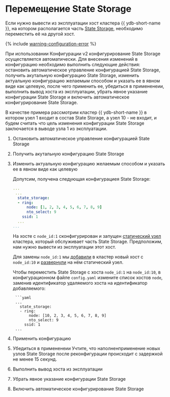 # Перемещение State Storage

Если нужно вывести из эксплуатации хост кластера {{ ydb-short-name }}, на котором располагается часть [State Storage](../../../devops/configuration-management/configuration-v1/config-settings.md#domains-state), необходимо переместить её на другой хост.

{% include [warning-configuration-error](_includes/warning-configuration-error.md) %}

При использовании Конфигурации v2 конфигурирование State Storage осуществляется автоматически. Для внесения изменений в конфигурацию необходимо выполнить следующие действия: остановить автоматическое управление конфигурацией State Storage, получить акутальную конфигурацию State Storage, изменить актуальную конфигурацию желаемым способом и указать ее в явном виде как целевую, после чего применить ее, убедиться в примененеии, выполнить вывод хоста из эксплуатации, убрать явное указание конфигурации State Storage и включить автоматическое конфигурирование State Storage. 

В качестве примера рассмотрим кластер {{ ydb-short-name }} в котором узел 1 входит в состав State Storage, а узел 10 - не входит, и будем считать что цель изменения конфигурации State Storage заключается в выводе узла 1 из эксплуатации.


1. Остановить автоматическое управление конфигурацией State Storage
1. Получить акутальную конфигурацию State Storage
1. Изменить актуальную конфигурацию желаемым способом и указать ее в явном виде как целевую

    Допутсим, получена следующая конфигурациея State Storage:
    
    ```yaml
    ... 
     ...
      state_storage:
      - ring:
          node: [1, 2, 3, 4, 5, 6, 7, 8, 9]
          nto_select: 9
        ssid: 1
      ...
    ...
    ```
    
    На хосте с `node_id:1` сконфигурирован и запущен [статический узел](../../../devops/configuration-management/configuration-v1/config-settings.md#hosts) кластера, который обслуживает часть State Storage. Предположим, нам нужно вывести из эксплуатации этот хост.
    
    Для замены `node_id:1` мы [добавили](cluster-expansion.md#add-host) в кластер новый хост с `node_id:10` и [развернули](cluster-expansion.md#add-static-node) на нём статический узел.
    
    Чтобы переместить State Storage с хоста `node_id:1` на `node_id:10`, в конфигурационном файле `config.yaml` измените список хостов `node`, заменив идентификатор удаляемого хоста на идентификатор добавляемого:
    
        ```yaml
        ...
          state_storage:
          - ring:
              node: [10, 2, 3, 4, 5, 6, 7, 8, 9]
              nto_select: 9
            ssid: 1
        ...
1. Применить конфигурацию
1. Убедиться в примененеии
  Учтите, что наполненприменение новых узлов State Storage после реконфигурации происходит с задержкой не менее 15 секунд.
1. Выполнить вывод хоста из эксплуатации
1. Убрать явное указание конфигурации State Storage
1. Включить автоматическое конфигурирование State Storage

